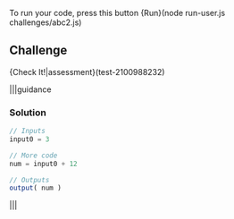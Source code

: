 To run your code, press this button {Run}(node run-user.js challenges/abc2.js)

## Challenge
{Check It!|assessment}(test-2100988232)

|||guidance
### Solution
```javascript
// Inputs
input0 = 3

// More code
num = input0 + 12

// Outputs
output( num )
```
|||
